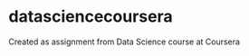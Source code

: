 datasciencecoursera
===================

Created as assignment from Data Science course at Coursera
